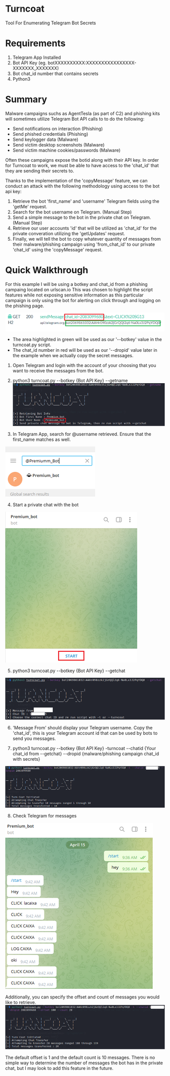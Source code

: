 # Turncoat
Tool For Enumerating Telegram Bot Secrets 

# Requirements
1. Telegram App Installed
2. Bot API Key (eg. botXXXXXXXXXX:XXXXXXXXXXXXXXXX-XXXXXXX_XXXXXXX)
3. Bot chat_id number that contains secrets
4. Python3

# Summary
Malware campaigns suchs as AgentTesla (as part of C2) and phishing kits will sometimes utilize Telegram Bot API calls to to do the following:
* Send notifications on interaction (Phishing)
* Send phished credentials (Phishing)
* Send keylogger data (Malware)
* Send victim desktop screenshots (Malware) 
* Send victim machine cookies/passwords (Malware)

Often these campaigns expose the botid along with their API key. In order for Turncoat to work, we must be able to have access to the 'chat_id' that they are sending their secrets to.

Thanks to the implementation of the 'copyMessage' feature, we can conduct an attack with the following methodology using access to the bot api key:
1. Retrieve the bot 'first_name' and 'username' Telegram fields using the 'getMe' request.
2. Search for the bot username on Telegram. (Manual Step)
3. Send a simple message to the bot in the private chat on Telegram. (Manual Step)
4. Retrieve our user accounts 'id' that will be utilized as 'chat_id' for the private converation utilizing the 'getUpdates' request.
5. Finally, we will tell the bot to copy whatever quantity of messages from their malware/phishing campaign using 'from_chat_id' to our private 'chat_id' using the 'copyMessage' request.

# Quick Walkthrough
For this example I will be using a botkey and chat_id from a phishing campaing located on urlscan.io
This was chosen to highlight the script features while not exposing sensitive information as this particular campaign is only using the bot for alerting on click through and logging on the phishing page.

![alt text](https://github.com/DODC/turncoat/blob/main/images/example_campaign.png "example")

* The area highlighted in green will be used as our '--botkey' value in the turncoat.py script.
* The chat_id number in red will be used as our '--dropid' value later in the example when we actually copy the secret messages.
  
  
1. Open Telegram and login with the account of your choosing that you want to receive the messages from the bot.
  
2. python3 turncoat.py --botkey {Bot API Key} --getname
![alt text](https://github.com/DODC/turncoat/blob/main/images/get_name.png "getname")
  
3. In Telegram App, search for @username retrieved. Ensure that the first_name matches as well.

![alt text](https://github.com/DODC/turncoat/blob/main/images/search_bot.png "search bot username")
  
  
4. Start a private chat with the bot

![alt text](https://github.com/DODC/turncoat/blob/main/images/bot_start.png "bot start")
  
  
5. python3 turncoat.py --botkey {Bot API Key} --getchat

![alt text](https://github.com/DODC/turncoat/blob/main/images/get_chat.png "getchat")
  
  
6. 'Message From' should display your Telegram username. Copy the 'chat_id', this is your Telegram account id that can be used by bots to send you messages.
  
  
7. python3 turncoat.py --botkey {Bot API Key} -turncoat --chatid {Your chat_id from --getchat} --dropid {malware/phishing campaign chat_id with secrets}

![alt text](https://github.com/DODC/turncoat/blob/main/images/full_turncoat.png "turncoat")
  
  
8. Check Telegram for messages

![alt text](https://github.com/DODC/turncoat/blob/main/images/turncoat_first10.png "first 10 messages")
  
  
  
Additionally, you can specify the offset and count of messages you would like to retrieve. 
![alt text](https://github.com/DODC/turncoat/blob/main/images/turncoat_offset_count.png "offset")
  
The default offset is 1 and the default count is 10 messages. There is no simple way to determine the number of messages the bot has in the private chat, but I may look to add this feature in the future.
